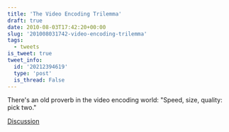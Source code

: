 ```yaml
---
title: 'The Video Encoding Trilemma'
draft: true
date: 2010-08-03T17:42:20+00:00
slug: '201008031742-video-encoding-trilemma'
tags:
  - tweets
is_tweet: true
tweet_info:
  id: '20212394619'
  type: 'post'
  is_thread: False
---
```




There's an old proverb in the video encoding world: "Speed, size, quality: pick two."

[Discussion](https://x.com/sytelus/status/20212394619)
